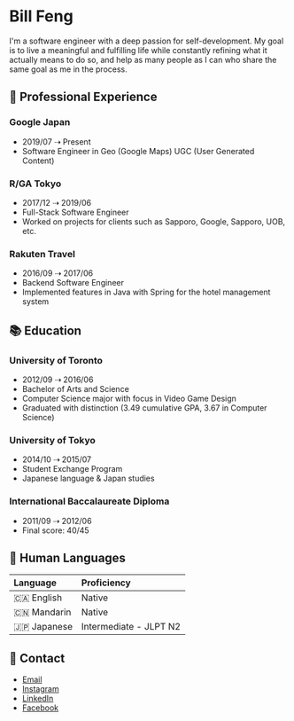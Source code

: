 # Bill Feng

I'm a software engineer with a deep passion for self-development. My goal is to
live a meaningful and fulfilling life while constantly refining what it actually
means to do so, and help as many people as I can who share the same goal as me
in the process.

## 💼 Professional Experience

### Google Japan

- 2019/07 ⇢ Present
- Software Engineer in Geo (Google Maps) UGC (User Generated Content)

### R/GA Tokyo

- 2017/12 ⇢ 2019/06
- Full-Stack Software Engineer
- Worked on projects for clients such as Sapporo, Google, Sapporo, UOB, etc.

### Rakuten Travel

- 2016/09 ⇢ 2017/06
- Backend Software Engineer
- Implemented features in Java with Spring for the hotel management system

## 📚 Education

### University of Toronto

- 2012/09 ⇢ 2016/06
- Bachelor of Arts and Science
- Computer Science major with focus in Video Game Design
- Graduated with distinction (3.49 cumulative GPA, 3.67 in Computer Science)

### University of Tokyo

- 2014/10 ⇢ 2015/07
- Student Exchange Program
- Japanese language & Japan studies

### International Baccalaureate Diploma

- 2011/09 ⇢ 2012/06
- Final score: 40/45

## 💬 Human Languages

| Language    | Proficiency            |
| :-----------| :--------------------- |
| 🇨🇦 English  | Native                 |
| 🇨🇳 Mandarin | Native                 |
| 🇯🇵 Japanese | Intermediate - JLPT N2 |

## 📲 Contact

- [Email](mailto:hi@billf.co)
- [Instagram](https://www.instagram.com/bill.feng)
- [LinkedIn](https://www.linkedin.com/in/fengbill)
- [Facebook](https://www.facebook.com/mr.billfeng)
